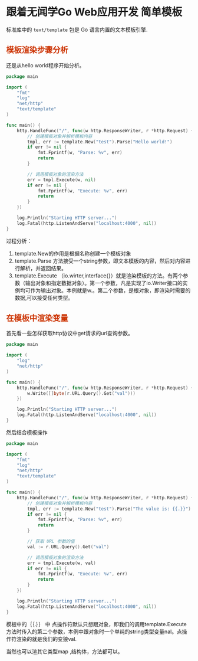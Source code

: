 # 跟着无闻学Go Web应用开发 简单模板


<!--more-->

标准库中的 `text/template` 包是 Go 语言内置的文本模板引擎.

## <font color=#cc3300>模板渲染步骤分析</font>

还是从hello world程序开始分析。

```go
package main

import (
	"fmt"
	"log"
	"net/http"
	"text/template"
)

func main() {
	http.HandleFunc("/", func(w http.ResponseWriter, r *http.Request) {
		// 创建模板对象并解析模板内容
		tmpl, err := template.New("test").Parse("Hello world!")
		if err != nil {
			fmt.Fprintf(w, "Parse: %v", err)
			return
		}

		// 调用模板对象的渲染方法
		err = tmpl.Execute(w, nil)
		if err != nil {
			fmt.Fprintf(w, "Execute: %v", err)
			return
		}
	})

	log.Println("Starting HTTP server...")
	log.Fatal(http.ListenAndServe("localhost:4000", nil))
}
```

过程分析：

1. template.New的作用是根据名称创建一个模板对象
2. template.Parse 方法接受一个string参数，即文本模板的内容，然后对内容进行解析，并返回结果。
3. template.Execute （io.wirter,interface{}）就是渲染模板的方法。有两个参数（输出对象和指定数据对象）。第一个参数，凡是实现了io.Writer接口的实例均可作为输出对象。本例就是w.。第二个参数，是根对象，即渲染时需要的数据,可以接受任何类型。

##  <font color=#cc3300>在模板中渲染变量</font>

首先看一些怎样获取http协议中get请求的url查询参数。

```go
package main

import (
	"log"
	"net/http"
)

func main() {
	http.HandleFunc("/", func(w http.ResponseWriter, r *http.Request) {
		w.Write([]byte(r.URL.Query().Get("val")))
	})

	log.Println("Starting HTTP server...")
	log.Fatal(http.ListenAndServe("localhost:4000", nil))
}
```

然后结合模板操作

```go
package main

import (
	"fmt"
	"log"
	"net/http"
	"text/template"
)

func main() {
	http.HandleFunc("/", func(w http.ResponseWriter, r *http.Request) {
		// 创建模板对象并解析模板内容
		tmpl, err := template.New("test").Parse("The value is: {{.}}")
		if err != nil {
			fmt.Fprintf(w, "Parse: %v", err)
			return
		}

		// 获取 URL 参数的值
		val := r.URL.Query().Get("val")

		// 调用模板对象的渲染方法
		err = tmpl.Execute(w, val)
		if err != nil {
			fmt.Fprintf(w, "Execute: %v", err)
			return
		}
	})

	log.Println("Starting HTTP server...")
	log.Fatal(http.ListenAndServe("localhost:4000", nil))
}
```

模板中的｛｛.｝｝ 中  点操作符默认只想跟对象，即我们的调用template.Execute方法时传入的第二个参数，本例中跟对象时一个单纯的string类型变量nal。点操作符渲染的就是我们的变狼val.

当然也可以渲其它类型map ,结构体，方法都可以。